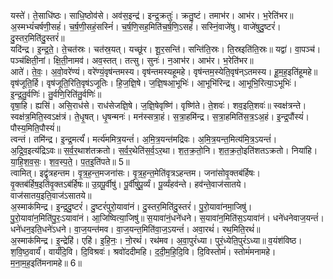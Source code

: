 

  
यस्ते॑। ते॒साधि॑ष्ठः। साधि॒ष्ठोव॑से। अव॑स॒इन्द्र॑। इन्द्र॒क्रतुः॑। क्रतु॒ष्टं। तमाभ॑र। आभ॑र। भ॒रेति॑भर॥ अ॒स्मभ्यं॑चर्षणी॒सहं॑। च॒र्ष॒णी॒सहं॒सस्निं॑। च॒र्ष॒णि॒सह॒मिति॑च॒र्ष॒णि॒ऽसहं॑। सस्निं॒वाजे॑षु। वाजे॑षुदु॒ष्टरं॑। दु॒स्तर॒मिति॑दु॒स्तरं॑॥  
यदि॑न्द्र। इ॒न्द्र॒ते॒। ते॒चत॑स्रः। चत॑स्र॒यत्। यच्छू॑र। शू॒र॒सन्ति॑। सन्ति॑ति॒स्रः। ति॒स्रइति॑ति॒स्रः॥ यद्वा॑। वा॒पञ्च॑। पञ्च॑क्षिती॒नां। क्षि॒ती॒नामव॑। अव॒स्तत्। तत्सु। सुनः॑। न॒आभ॑र। आभ॑र। भ॒रेति॑भर॥  
आते॑। ते॒वः॒। अ॒वो॒वरे॑ण्यं। वरे॑ण्यं॒वृष॑न्तमस्य। वृष॑न्तमस्यहूमहे। वृष॑न्तम॒स्येति॒वृष॑न्ऽतमस्य। हू॒म॒ह॒इति॑हूमहे॥ वृष॑जूति॒र्हि। वृष॑जूति॒रिति॒वृष॑ऽजूतिः। हि॒ज॒ज्ञि॒षे। ज॒ज्ञि॒षआ॒भूभिः॑। आ॒भूभि॑रिन्द्र। आ॒भूभि॒रित्या॒ऽभूभिः॑। इ॒न्द्र॒तु॒र्वणिः॑। तु॒र्वणि॒रिति॑तु॒र्वणिः॑॥  
वृषा॒हि। ह्यसि॑। असि॒राध॑से। राध॑सेजज्ञि॒षे। ज॒ज्ञि॒षेवृष्णि॑। वृष्णि॑ते। ते॒शवः॑। शव॒इति॒शवः॑॥ स्वक्ष॑त्रन्ते। स्वक्ष॑त्र॒मिति॒स्वऽक्ष॑त्रं। ते॒धृ॒षत्। धृ॒षन्मनः॑। मन॑स्सत्रा॒हं। स॒त्रा॒हमि॑न्द्र। स॒त्रा॒हमिति॑स॒त्र॒ऽअ॒हं। इ॒न्द्र॒पौंस्यं॑। पौस्य॒मिति॒पौस्यं॑॥  
त्वन्तं। तमि॑न्द्र। इ॒न्द्र॒मर्त्यं॑। मर्त्य॑ममित्र॒यन्तं॑। अ॒मि॒त्र॒यन्त॑मद्रिवः। अ॒मि॒त्र॒यन्त॒मित्य॑मि॒त्र॒ऽयन्तं॑। अ॒द्रि॒व॒इत्य॑द्रिऽवः॥ स॒र्व॒र॒थाश॑तक्रतो। स॒र्व॒र॒थेति॑स॒र्व॒ऽर॒था। श॒त॒क्र॒तो॒नि। श॒त॒क्र॒तो॒इति॑शतऽक्रतो। निया॑हि। या॒हि॒श॒व॒सः॒। श॒व॒स्प॒ते॒। प॒त॒इ॒ति॑पते॥ 5॥  
त्वामित्। इद्वृ॑त्रहन्तम। वृ॒त्र॒ह॒न्त॒मजना॑सः। वृ॒त्र॒ह॒न्त॒मेति॑वृत्रऽहन्तम। जना॑सोवृ॒क्तब॑र्हिषः। वृ॒क्तब॑र्हिष॒इति॑वृ॒क्तऽब॑र्हिषः॥ उ॒ग्रपू॒र्वीषु॑। पू॒र्वीषु॑पू॒र्व्यं। पू॒र्व्यंहव॑न्ते। हव॑न्ते॒वाज॑सातये। वाज॑सातय॒इति॒वाज॑ऽसातये॥  
अ॒स्माक॑मिन्द्र। इ॒न्द्र॒दु॒ष्टरं॑। दु॒ष्टरं॑पुरो॒यावा॑नं। दु॒स्तर॒मिति॑दु॒स्तरं॑। पु॒रो॒यावा॑नमा॒जिषु॑। पु॒रो॒यावा॑न॒मिति॑पु॒रः॒ऽयावा॑नं। आ॒जिष्वित्या॒जिषु॑॥ स॒यावा॑नं॒धने॑धने। स॒यावा॑न॒मिति॑स॒ऽयावा॑नं। धने॑धनेवाज॒यन्तं॑। धने॑धन॒इति॒धने॑ऽधने। वा॒ज॒यन्त॑मव। वा॒ज॒यन्त॒मिति॑वा॒ज॒ऽयन्तं॑। अवा॒रथं॑। रथ॒मिति॒रथं॑॥  
अ॒स्माक॑मिन्द्र। इ॒न्द्रेहि॑। एहि॑। इ॒हि॒नः॒। नो॒रथं॑। रथ॑मव। अ॒वा॒पुरं॑ध्या। पुरं॒ध्येति॒पुरं॑ऽध्या॥ व॒यंश॑विष्ठ। श॒वि॒ष्ठ॒वार्यं॑। वार्यं॑दि॒वि। दि॒विश्रवः॑। श्रवो॑ददीमहि। द॒दी॒म॒हि॒दि॒वि। दि॒विस्तोमं॑। स्तोमं॑मनामहे। म॒ना॒म॒ह॒इति॑मनामहे॥ 6॥  
